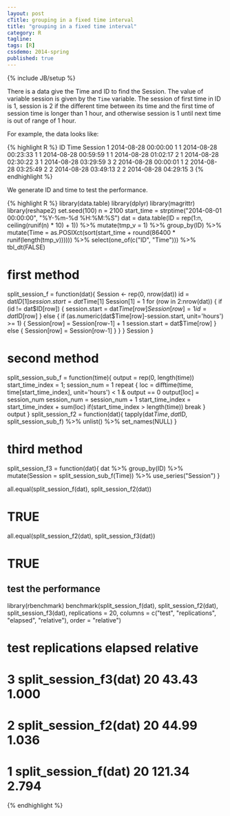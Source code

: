 ```yaml
---
layout: post
cTitle: grouping in a fixed time interval
title: "grouping in a fixed time interval"
category: R
tagline:
tags: [R]
cssdemo: 2014-spring
published: true
---
```

{% include JB/setup %}

There is a data give the Time and ID to find the Session. The value of variable session is given by the `Time` variable. The session of first time in ID is 1, session is 2 if the different time between its time and the first time of session time is longer than 1 hour, and otherwise session is 1 until next time is out of range of 1 hour.

<!-- more -->

For example, the data looks like:

{% highlight R %}
ID                Time Session
1  2014-08-28 00:00:00       1
1  2014-08-28 00:23:33       1
1  2014-08-28 00:59:59       1
1  2014-08-28 01:02:17       2
1  2014-08-28 02:30:22       3
1  2014-08-28 03:29:59       3
2  2014-08-28 00:00:01       1
2  2014-08-28 03:25:49       2
2  2014-08-28 03:49:13       2
2  2014-08-28 04:29:15       3
{% endhighlight %}

We generate ID and time to test the performance.

{% highlight R %}
library(data.table)
library(dplyr)
library(magrittr)
library(reshape2)
set.seed(100)
n = 2100
start_time = strptime("2014-08-01 00:00:00", "%Y-%m-%d %H:%M:%S")
dat = data.table(ID = rep(1:n, ceiling(runif(n) * 10) + 1)) %>%
  mutate(tmp_v = 1) %>% group_by(ID) %>%
  mutate(Time = as.POSIXct(sort(start_time +
    round(86400 * runif(length(tmp_v)))))) %>%
  select(one_of(c("ID", "Time"))) %>% tbl_dt(FALSE)

# first method
split_session_f = function(dat){
Session <- rep(0, nrow(dat))
  id = dat$ID[1]
  session.start = dat$Time[1]
  Session[1] = 1
  for (row in 2:nrow(dat)) {
    if (id != dat$ID[row]) {
      session.start = dat$Time[row]
      Session[row] = 1
      id = dat$ID[row]
    } else {
      if (as.numeric(dat$Time[row]-session.start, unit='hours') >= 1) {
        Session[row] = Session[row-1] + 1
        session.start = dat$Time[row]
      } else {
        Session[row] = Session[row-1]
      }
    }
  }
  Session
}

# second method
split_session_sub_f = function(time){
  output = rep(0, length(time))
  start_time_index = 1; session_num = 1
  repeat
  {
    loc = difftime(time, time[start_time_index], unit='hours') < 1 & output == 0
    output[loc] = session_num
    session_num = session_num + 1
    start_time_index = start_time_index + sum(loc)
    if(start_time_index > length(time))
      break
  }
  output
}
split_session_f2 = function(dat){
  tapply(dat$Time, dat$ID, split_session_sub_f) %>%
    unlist() %>% set_names(NULL)
}

# third method
split_session_f3 = function(dat){
  dat %>% group_by(ID) %>%
    mutate(Session = split_session_sub_f(Time)) %>%
    use_series("Session")
}

all.equal(split_session_f(dat), split_session_f2(dat))
# TRUE
all.equal(split_session_f2(dat), split_session_f3(dat))
# TRUE

## test the performance
library(rbenchmark)
benchmark(split_session_f(dat), split_session_f2(dat),
  split_session_f3(dat), replications = 20,
  columns = c("test", "replications", "elapsed", "relative"),
  order = "relative")
#                    test replications elapsed relative
# 3 split_session_f3(dat)           20   43.43    1.000
# 2 split_session_f2(dat)           20   44.99    1.036
# 1  split_session_f(dat)           20  121.34    2.794
{% endhighlight %}
